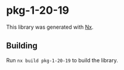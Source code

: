 # pkg-1-20-19

This library was generated with [Nx](https://nx.dev).

## Building

Run `nx build pkg-1-20-19` to build the library.
